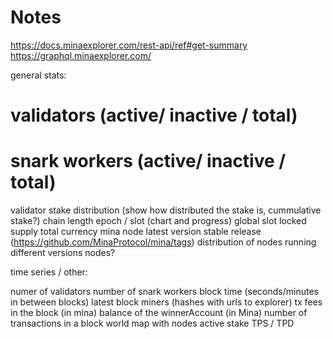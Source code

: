 # Notes

https://docs.minaexplorer.com/rest-api/ref#get-summary
https://graphql.minaexplorer.com/

general stats:

# validators (active/ inactive / total)
# snark workers (active/ inactive / total)
validator stake distribution (show how distributed the stake is, cummulative stake?)
chain length
epoch / slot (chart and progress)
global slot
locked supply
total currency
mina node latest version stable release (https://github.com/MinaProtocol/mina/tags)
distribution of nodes running different versions nodes?

time series / other:

numer of validators
number of snark workers
block time (seconds/minutes in between blocks)
latest block miners (hashes with urls to explorer)
tx fees in the block (in mina)
balance of the winnerAccount (in Mina)
number of transactions in a block
world map with nodes
active stake
TPS / TPD
